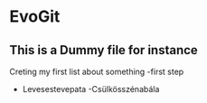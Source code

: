 # EvoGit

## This is a Dummy file for instance

Creting my first list about something 
-first step
- Levesestevepata
-Csülkösszénabála

